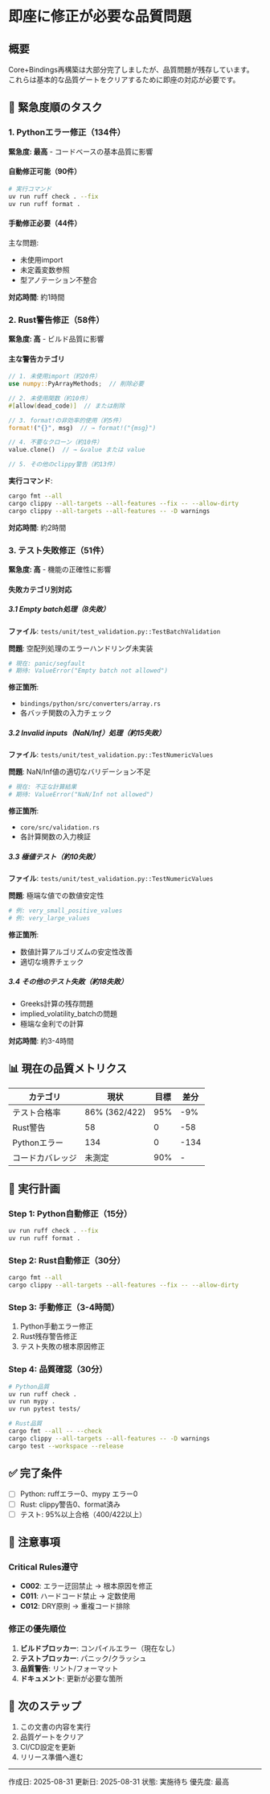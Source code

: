 # 即座に修正が必要な品質問題

## 概要
Core+Bindings再構築は大部分完了しましたが、品質問題が残存しています。
これらは基本的な品質ゲートをクリアするために即座の対応が必要です。

## 🚨 緊急度順のタスク

### 1. Pythonエラー修正（134件）
**緊急度: 最高** - コードベースの基本品質に影響

#### 自動修正可能（90件）
```bash
# 実行コマンド
uv run ruff check . --fix
uv run ruff format .
```

#### 手動修正必要（44件）
主な問題:
- 未使用import
- 未定義変数参照
- 型アノテーション不整合

**対応時間**: 約1時間

### 2. Rust警告修正（58件）
**緊急度: 高** - ビルド品質に影響

#### 主な警告カテゴリ
```rust
// 1. 未使用import（約20件）
use numpy::PyArrayMethods;  // 削除必要

// 2. 未使用関数（約10件）
#[allow(dead_code)]  // または削除

// 3. format!の非効率的使用（約5件）
format!("{}", msg)  // → format!("{msg}")

// 4. 不要なクローン（約10件）
value.clone()  // → &value または value

// 5. その他のclippy警告（約13件）
```

**実行コマンド**:
```bash
cargo fmt --all
cargo clippy --all-targets --all-features --fix -- --allow-dirty
cargo clippy --all-targets --all-features -- -D warnings
```

**対応時間**: 約2時間

### 3. テスト失敗修正（51件）
**緊急度: 高** - 機能の正確性に影響

#### 失敗カテゴリ別対応

##### 3.1 Empty batch処理（8失敗）
**ファイル**: `tests/unit/test_validation.py::TestBatchValidation`

**問題**: 空配列処理のエラーハンドリング未実装
```python
# 現在: panic/segfault
# 期待: ValueError("Empty batch not allowed")
```

**修正箇所**: 
- `bindings/python/src/converters/array.rs`
- 各バッチ関数の入力チェック

##### 3.2 Invalid inputs（NaN/Inf）処理（約15失敗）
**ファイル**: `tests/unit/test_validation.py::TestNumericValues`

**問題**: NaN/Inf値の適切なバリデーション不足
```python
# 現在: 不正な計算結果
# 期待: ValueError("NaN/Inf not allowed")
```

**修正箇所**:
- `core/src/validation.rs`
- 各計算関数の入力検証

##### 3.3 極値テスト（約10失敗）
**ファイル**: `tests/unit/test_validation.py::TestNumericValues`

**問題**: 極端な値での数値安定性
```python
# 例: very_small_positive_values
# 例: very_large_values
```

**修正箇所**:
- 数値計算アルゴリズムの安定性改善
- 適切な境界チェック

##### 3.4 その他のテスト失敗（約18失敗）
- Greeks計算の残存問題
- implied_volatility_batchの問題
- 極端な金利での計算

**対応時間**: 約3-4時間

## 📊 現在の品質メトリクス

| カテゴリ | 現状 | 目標 | 差分 |
|---------|------|------|------|
| テスト合格率 | 86% (362/422) | 95% | -9% |
| Rust警告 | 58 | 0 | -58 |
| Pythonエラー | 134 | 0 | -134 |
| コードカバレッジ | 未測定 | 90% | - |

## 🎯 実行計画

### Step 1: Python自動修正（15分）
```bash
uv run ruff check . --fix
uv run ruff format .
```

### Step 2: Rust自動修正（30分）
```bash
cargo fmt --all
cargo clippy --all-targets --all-features --fix -- --allow-dirty
```

### Step 3: 手動修正（3-4時間）
1. Python手動エラー修正
2. Rust残存警告修正
3. テスト失敗の根本原因修正

### Step 4: 品質確認（30分）
```bash
# Python品質
uv run ruff check .
uv run mypy .
uv run pytest tests/

# Rust品質
cargo fmt --all -- --check
cargo clippy --all-targets --all-features -- -D warnings
cargo test --workspace --release
```

## ✅ 完了条件

- [ ] Python: ruffエラー0、mypy エラー0
- [ ] Rust: clippy警告0、format済み
- [ ] テスト: 95%以上合格（400/422以上）

## 📝 注意事項

### Critical Rules遵守
- **C002**: エラー迂回禁止 → 根本原因を修正
- **C011**: ハードコード禁止 → 定数使用
- **C012**: DRY原則 → 重複コード排除

### 修正の優先順位
1. **ビルドブロッカー**: コンパイルエラー（現在なし）
2. **テストブロッカー**: パニック/クラッシュ
3. **品質警告**: リント/フォーマット
4. **ドキュメント**: 更新が必要な箇所

## 🚀 次のステップ

1. この文書の内容を実行
2. 品質ゲートをクリア
3. CI/CD設定を更新
4. リリース準備へ進む

---

作成日: 2025-08-31
更新日: 2025-08-31
状態: 実施待ち
優先度: 最高